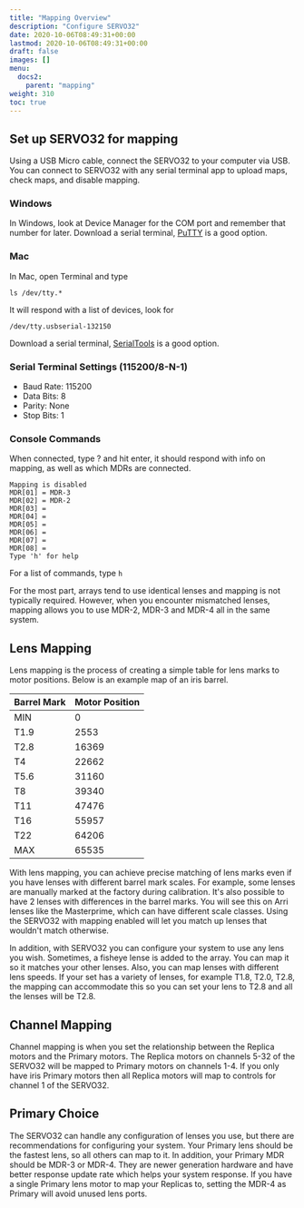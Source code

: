 ```yaml
---
title: "Mapping Overview"
description: "Configure SERVO32"
date: 2020-10-06T08:49:31+00:00
lastmod: 2020-10-06T08:49:31+00:00
draft: false
images: []
menu:
  docs2:
    parent: "mapping"
weight: 310
toc: true
---
```


## Set up SERVO32 for mapping

Using a USB Micro cable, connect the SERVO32 to your computer via USB. You can connect to SERVO32 with any serial terminal app to upload maps, check maps, and disable mapping.

### Windows

In Windows, look at Device Manager for the COM port and remember that number for later. 
Download a serial terminal, [PuTTY](https://www.putty.org) is a good option.

### Mac 
In Mac, open Terminal and type

```ls /dev/tty.*```

It will respond with a list of devices, look for

```/dev/tty.usbserial-132150```

Download a serial terminal, [SerialTools](https://apps.apple.com/us/app/serialtools/id611021963) is a good option. 


### Serial Terminal Settings (115200/8-N-1)

- Baud Rate: 115200
- Data Bits: 8
- Parity: None
- Stop Bits: 1

### Console Commands

When connected, type ? and hit enter, it should respond with info on mapping, as well as which MDRs are connected.

```text
Mapping is disabled
MDR[01] = MDR-3
MDR[02] = MDR-2
MDR[03] =
MDR[04] =
MDR[05] =
MDR[06] =
MDR[07] =
MDR[08] =
Type 'h' for help
```

For a list of commands, type ```h```

For the most part, arrays tend to use identical lenses and mapping is not typically required. However, when you encounter mismatched lenses, mapping allows you to use MDR-2, MDR-3 and MDR-4 all in the same system.

## Lens Mapping

Lens mapping is the process of creating a simple table for lens marks to motor positions. Below is an example map of an iris barrel.

| Barrel Mark | Motor Position |
| ----------- | -------------- |
| MIN  | 0 |
| T1.9 | 2553 |
| T2.8 | 16369 |
| T4 | 22662 |
| T5.6 | 31160 |
| T8 | 39340 |
| T11 | 47476 |
| T16 | 55957 |
| T22 | 64206 |
| MAX | 65535 |

With lens mapping, you can achieve precise matching of lens marks even if you have lenses with different barrel mark scales. For example, some lenses are manually marked at the factory during calibration. It's also possible to have 2 lenses with differences in the barrel marks. You will see this on Arri lenses like the Masterprime, which can have different scale classes. Using the SERVO32 with mapping enabled will let you match up lenses that wouldn't match otherwise.

In addition, with SERVO32 you can configure your system to use any lens you wish. Sometimes, a fisheye lense is added to the array. You can map it so it matches your other lenses. Also, you can map lenses with different lens speeds. If your set has a variety of lenses, for example T1.8, T2.0, T2.8, the mapping can accommodate this so you can set your lens to T2.8 and all the lenses will be T2.8.

## Channel Mapping

Channel mapping is when you set the relationship between the Replica motors and the Primary motors. The Replica motors on channels 5-32 of the SERVO32 will be mapped to Primary motors on channels 1-4. If you only have iris Primary motors then all Replica motors will map to controls for channel 1 of the SERVO32.

## Primary Choice

The SERVO32 can handle any configuration of lenses you use, but there are recommendations for configuring your system. Your Primary lens should be the fastest lens, so all others can map to it. In addition, your Primary MDR should be MDR-3 or MDR-4. They are newer generation hardware and have better response update rate which helps your system response. If you have a single Primary lens motor to map your Replicas to, setting the MDR-4 as Primary will avoid unused lens ports.
